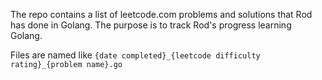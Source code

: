 The repo contains a list of leetcode.com problems and solutions that Rod has done in Golang. The purpose is to track Rod's progress learning Golang.

Files are named like `{date completed}_{leetcode difficulty rating}_{problem name}.go`
